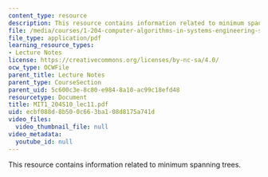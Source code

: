 ```yaml
---
content_type: resource
description: This resource contains information related to minimum spanning trees.
file: /media/courses/1-204-computer-algorithms-in-systems-engineering-spring-2010/ecbf088d8b500c663ba108d8175a741d_MIT1_204S10_lec11.pdf
file_type: application/pdf
learning_resource_types:
- Lecture Notes
license: https://creativecommons.org/licenses/by-nc-sa/4.0/
ocw_type: OCWFile
parent_title: Lecture Notes
parent_type: CourseSection
parent_uid: 5c600c3e-8c80-e984-8a10-ac99c18efd48
resourcetype: Document
title: MIT1_204S10_lec11.pdf
uid: ecbf088d-8b50-0c66-3ba1-08d8175a741d
video_files:
  video_thumbnail_file: null
video_metadata:
  youtube_id: null
---
```

This resource contains information related to minimum spanning trees.